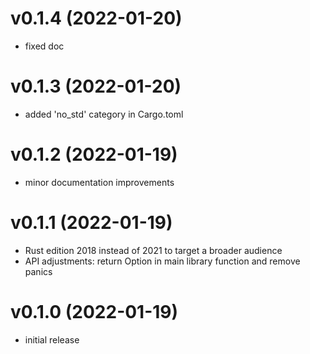# v0.1.4 (2022-01-20)
- fixed doc

# v0.1.3 (2022-01-20)
- added 'no_std' category in Cargo.toml

# v0.1.2 (2022-01-19)
- minor documentation improvements

# v0.1.1 (2022-01-19)
- Rust edition 2018 instead of 2021 to target a broader audience
- API adjustments: return Option in main library function and remove panics

# v0.1.0 (2022-01-19)
- initial release
